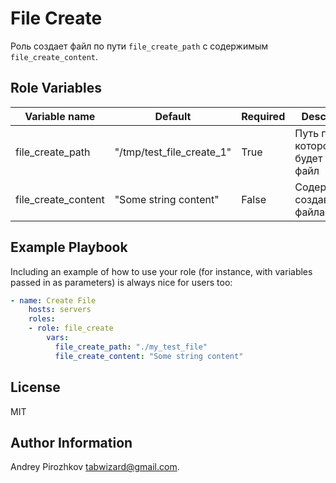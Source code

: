 File Create
=========

Роль создает файл по пути `file_create_path` с содержимым `file_create_content`.

Role Variables
--------------

|   Variable name   |   Default   |   Required   |   Description                                                      |
|-------------------|-------------|--------------|------------------------------------|
| file_create_path              | "/tmp/test_file_create_1"    | True   | Путь по которому будет создан файл |
| file_create_content           | "Some string content"     | False   | Содержимое создаваемого файла                     |


Example Playbook
----------------

Including an example of how to use your role (for instance, with variables passed in as parameters) is always nice for users too:

```yaml
- name: Create File
    hosts: servers
    roles:
    - role: file_create
        vars:
          file_create_path: "./my_test_file"
          file_create_content: "Some string content"
```

License
-------

MIT

Author Information
------------------

Andrey Pirozhkov tabwizard@gmail.com.
